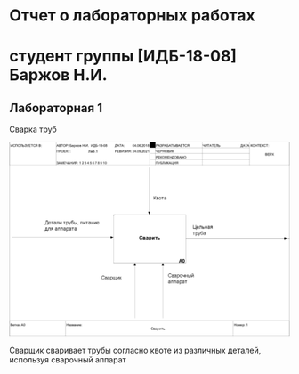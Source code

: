 # Отчет о лабораторных работах
# студент группы [ИДБ-18-08] Баржов Н.И.

## Лабораторная 1

Сварка труб

![none](https://github.com/Colesnick/NikolayBarzhov.github.io/blob/main/Lab1/01_A0.png)

Сварщик сваривает трубы согласно квоте из различных деталей, используя сварочный аппарат
